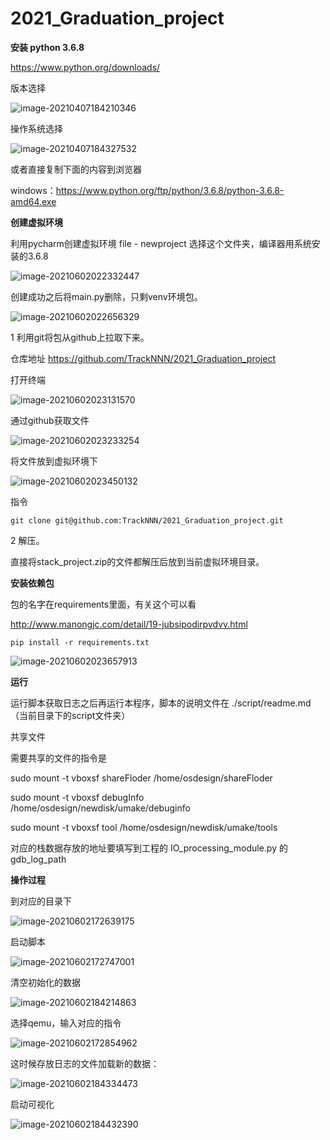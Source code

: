 # 2021_Graduation_project





**安装 python 3.6.8**

https://www.python.org/downloads/



版本选择

![image-20210407184210346](README.assets/image-20210407184210346.png)



操作系统选择

![image-20210407184327532](README.assets/image-20210407184327532.png)



或者直接复制下面的内容到浏览器

windows：https://www.python.org/ftp/python/3.6.8/python-3.6.8-amd64.exe



**创建虚拟环境**

利用pycharm创建虚拟环境  file - newproject  选择这个文件夹，编译器用系统安装的3.6.8

![image-20210602022332447](README.assets/image-20210602022332447.png)



创建成功之后将main.py删除，只剩venv环境包。

![image-20210602022656329](README.assets/image-20210602022656329.png)



1 利用git将包从github上拉取下来。

仓库地址 https://github.com/TrackNNN/2021_Graduation_project



 打开终端

![image-20210602023131570](README.assets/image-20210602023131570.png)

通过github获取文件

![image-20210602023233254](README.assets/image-20210602023233254.png)



将文件放到虚拟环境下

![image-20210602023450132](README.assets/image-20210602023450132.png)



指令

```shell
git clone git@github.com:TrackNNN/2021_Graduation_project.git
```



2 解压。

直接将stack_project.zip的文件都解压后放到当前虚拟环境目录。





**安装依赖包**

包的名字在requirements里面，有关这个可以看

http://www.manongjc.com/detail/19-jubsipodirpvdvv.html

```shell
pip install -r requirements.txt
```

![image-20210602023657913](README.assets/image-20210602023657913.png)



**运行**

运行脚本获取日志之后再运行本程序，脚本的说明文件在 ./script/readme.md（当前目录下的script文件夹）



共享文件

需要共享的文件的指令是

sudo mount -t  vboxsf shareFloder  /home/osdesign/shareFloder  

sudo mount -t vboxsf debugInfo /home/osdesign/newdisk/umake/debuginfo

sudo mount -t vboxsf tool /home/osdesign/newdisk/umake/tools

对应的栈数据存放的地址要填写到工程的 IO_processing_module.py 的 gdb_log_path



**操作过程**



到对应的目录下

![image-20210602172639175](README.assets/image-20210602172639175.png)



启动脚本

![image-20210602172747001](README.assets/image-20210602172747001.png)





清空初始化的数据

![image-20210602184214863](README.assets/image-20210602184214863.png)



选择qemu，输入对应的指令

![image-20210602172854962](README.assets/image-20210602172854962.png)



这时候存放日志的文件加载新的数据：

![image-20210602184334473](README.assets/image-20210602184334473.png)



启动可视化

![image-20210602184432390](README.assets/image-20210602184432390.png)
